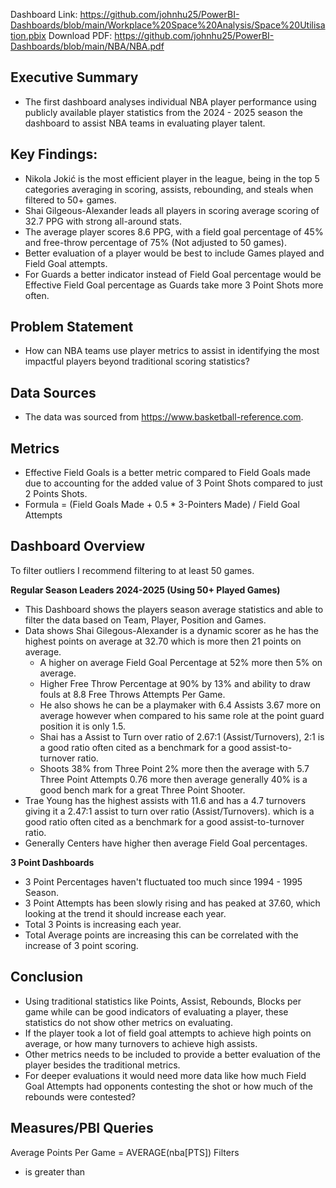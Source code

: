 Dashboard Link: https://github.com/johnhu25/PowerBI-Dashboards/blob/main/Workplace%20Space%20Analysis/Space%20Utilisation.pbix
Download PDF: https://github.com/johnhu25/PowerBI-Dashboards/blob/main/NBA/NBA.pdf

## Executive Summary
- The first dashboard analyses individual NBA player performance using publicly available player statistics from the 2024 - 2025 season the dashboard to assist NBA teams in evaluating player talent.

## Key Findings:
- Nikola Jokić is the most efficient player in the league, being in the top 5 categories averaging in scoring, assists, rebounding, and steals when filtered to 50+ games.
- Shai Gilgeous-Alexander leads all players in scoring average scoring of 32.7 PPG with strong all-around stats.
- The average player scores 8.6 PPG, with a field goal percentage of 45% and free-throw percentage of 75% (Not adjusted to 50 games).
- Better evaluation of a player would be best to include Games played and Field Goal attempts.
- For Guards a better indicator instead of Field Goal percentage would be Effective Field Goal percentage as Guards take more 3 Point Shots more often.

## Problem Statement
- How can NBA teams use player metrics to assist in identifying the most impactful players beyond traditional scoring statistics?

## Data Sources
- The data was sourced from https://www.basketball-reference.com. 

## Metrics
- Effective Field Goals is a better metric compared to Field Goals made due to accounting for the added value of 3 Point Shots compared to just 2 Points Shots.
- Formula = (Field Goals Made + 0.5 * 3-Pointers Made) / Field Goal Attempts

## Dashboard Overview
To filter outliers I recommend filtering to at least 50 games.

**Regular Season Leaders 2024-2025 (Using 50+ Played Games)**
- This Dashboard shows the players season average statistics and able to filter the data based on Team, Player, Position and Games.
- Data shows Shai Gilegous-Alexander is a dynamic scorer as he has the highest points on average at 32.70 which is more then 21 points on average.
    - A higher on average Field Goal Percentage at 52% more then 5% on average.
    - Higher Free Throw Percentage at 90% by 13% and ability to draw fouls at 8.8 Free Throws Attempts Per Game.
    - He also shows he can be a playmaker with 6.4 Assists 3.67 more on average however when compared to his same role at the point guard position it is only 1.5. 
    - Shai has a Assist to Turn over ratio of 2.67:1 (Assist/Turnovers), 2:1 is a good ratio often cited as a benchmark for a good assist-to-turnover ratio. 
    - Shoots 38% from Three Point 2% more then the average with 5.7 Three Point Attempts 0.76 more then average generally 40% is a good bench mark for a great Three Point Shooter.
- Trae Young has the highest assists with 11.6 and has a 4.7 turnovers giving it a 2.47:1 assist  to turn over ratio (Assist/Turnovers).
which is a good ratio often cited as a benchmark for a good assist-to-turnover ratio. 
- Generally Centers have higher then average Field Goal percentages.

**3 Point Dashboards**
- 3 Point Percentages haven't fluctuated too much since 1994 - 1995 Season.
- 3 Point Attempts has been slowly rising and has peaked at 37.60, which looking at the trend it should increase each year.
- Total 3 Points is increasing each year.
- Total Average points are increasing this can be correlated with the increase of 3 point scoring.

## Conclusion
- Using traditional statistics like Points, Assist, Rebounds, Blocks per game while can be good indicators of evaluating a player, these statistics do not show other metrics on evaluating.
- If the player took a lot of field goal attempts to achieve high points on average, or how many turnovers to achieve high assists. 
- Other metrics needs to be included to provide a better evaluation of the player besides the traditional metrics.
- For deeper evaluations it would need more data like how much Field Goal Attempts had opponents contesting the shot or how much of the rebounds were contested?

## Measures/PBI Queries
Average Points Per Game = AVERAGE(nba[PTS])
Filters
- is greater than

